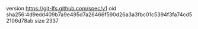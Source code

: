 version https://git-lfs.github.com/spec/v1
oid sha256:4d9edd409b7a9e495d7a26466f590d26a3a3fbc01c5394f3fa74cd52106d78ab
size 2337
